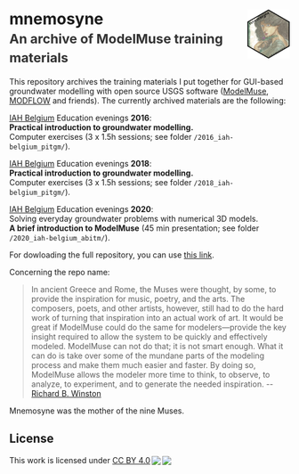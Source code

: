 # mnemosyne<img src="logo.png" align="right" width="15%"/><br><small><font color="#333333">An archive of ModelMuse training materials</font></small>

This repository archives the training materials I put together for GUI-based groundwater modelling
with open source USGS software
([ModelMuse](https://www.usgs.gov/software/modelmuse-a-graphical-user-interface-groundwater-models), [MODFLOW](https://www.usgs.gov/mission-areas/water-resources/science/modflow-and-related-programs)
and friends). The currently archived materials are the following:

[IAH Belgium](https://belgium.iah.org/) Education evenings **2016**:<br>
**Practical introduction to groundwater modelling.**<br>
Computer exercises (3 x 1.5h sessions; see folder `/2016_iah-belgium_pitgm/`).<br>

[IAH Belgium](https://belgium.iah.org/) Education evenings **2018**:<br>
**Practical introduction to groundwater modelling.**<br>
Computer exercises (3 x 1.5h sessions; see folder `/2018_iah-belgium_pitgm/`).<br>

[IAH Belgium](https://belgium.iah.org/) Education evenings **2020**:<br>
Solving everyday groundwater problems with numerical 3D models.<br>
**A brief introduction to ModelMuse** (45 min presentation; see folder `/2020_iah-belgium_abitm/`).<br>

For dowloading the full repository, you can use [this link](https://github.com/rogiersbart/mnemosyne/archive/master.zip).

Concerning the repo name:

> In ancient Greece and Rome, the Muses were thought, by some, to provide the inspiration for
music, poetry, and the arts. The composers, poets, and other artists, however, still had to do the hard
work of turning that inspiration into an actual work of art. It would be great if ModelMuse could do the
same for modelers—provide the key insight required to allow the system to be quickly and effectively
modeled. ModelMuse can not do that; it is not smart enough. What it can do is take over some of the
mundane parts of the modeling process and make them much easier and faster. By doing so,
ModelMuse allows the modeler more time to think, to observe, to analyze, to experiment, and to
generate the needed inspiration. -- [Richard B. Winston](https://pubs.usgs.gov/tm/tm6A29/tm6A29.pdf)

Mnemosyne was the mother of the nine Muses.

## License
<p xmlns:dct="http://purl.org/dc/terms/" xmlns:cc="http://creativecommons.org/ns#" class="license-text">This work   is licensed under <a rel="license" href="https://creativecommons.org/licenses/by/4.0">CC BY 4.0<img style="height:22px!important;margin-left:3px;vertical-align:text-bottom;" src="https://mirrors.creativecommons.org/presskit/icons/cc.svg?ref=chooser-v1" /><img style="height:22px!important;margin-left:3px;vertical-align:text-bottom;" src="https://mirrors.creativecommons.org/presskit/icons/by.svg?ref=chooser-v1" /></a></p>
